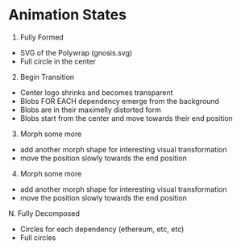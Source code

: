 # Animation States

1. Fully Formed
- SVG of the Polywrap (gnosis.svg)
- Full circle in the center

2. Begin Transition
- Center logo shrinks and becomes transparent
- Blobs FOR EACH dependency emerge from the background
- Blobs are in their maximelly distorted form
- Blobs start from the center and move towards their end position

3. Morph some more
- add another morph shape for interesting visual transformation
- move the position slowly towards the end position

4. Morph some more
- add another morph shape for interesting visual transformation
- move the position slowly towards the end position

N. Fully Decomposed
- Circles for each dependency (ethereum, etc, etc)
- Full circles
